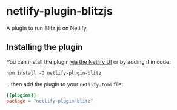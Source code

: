 # netlify-plugin-blitzjs

A plugin to run Blitz.js on Netlify.

## Installing the plugin

You can install the plugin [via the Netlify UI](https://app.netlify.com/plugins/netlify-plugin-blitzjs/install) or by adding it in code:

```shell
npm install -D netlify-plugin-blitz
```

...then add the plugin to your `netlify.toml` file:

```toml
[[plugins]]
package = "netlify-plugin-blitz"
```

